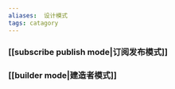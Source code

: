 ```yaml
---
aliases:  设计模式
tags: catagory
---
```


### [[subscribe publish mode|订阅发布模式]]
### [[builder mode|建造者模式]]
